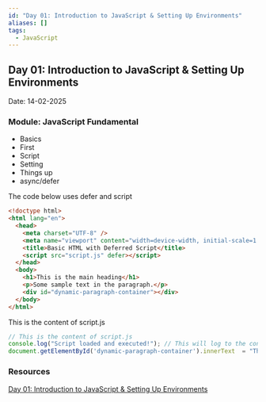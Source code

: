 ```yaml
---
id: "Day 01: Introduction to JavaScript & Setting Up Environments"
aliases: []
tags:
  - JavaScript
---
```


## Day 01: Introduction to JavaScript & Setting Up Environments

Date: 14-02-2025

### Module: JavaScript Fundamental

- Basics
- First
- Script
- Setting
- Things up
- async/defer

The code below uses defer and script

```html
<!doctype html>
<html lang="en">
  <head>
    <meta charset="UTF-8" />
    <meta name="viewport" content="width=device-width, initial-scale=1.0" />
    <title>Basic HTML with Deferred Script</title>
    <script src="script.js" defer></script>
  </head>
  <body>
    <h1>This is the main heading</h1>
    <p>Some sample text in the paragraph.</p>
    <div id="dynamic-paragraph-container"></div>
  </body>
</html>
```

This is the content of script.js

```JavaScript
// This is the content of script.js
console.log("Script loaded and executed!"); // This will log to the console
document.getElementById('dynamic-paragraph-container').innerText  = "This text is comming from script"
```

### Resources

[Day 01: Introduction to JavaScript & Setting Up Environments](https://www.youtube.com/watch?v=t8QXF85YovE&t=0s)
